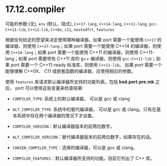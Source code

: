 # 17.12.compiler

可能的参数:(无), `env` (默认，隐式), `C++17-lang`, `C++14-lang`, `C++11-lang`, `gcc-C++11-lib`, `C++11-lib`, `C++0x`, `c11`, `nestedfct`, `features`

根据任何给定的愿望来决定使用哪种编译器。如果 port 需要一个能使用 `C++17` 的编译器，则使用 `C++17-lang`；如果 port 需要一个能使用 C++14 的编译器，则使用 `C++14-lang`；如果 port 需要一个能使用 C++11 的编译器，则使用 C++11-lang；如果 port 需要带有 C++11 库的 g++ 编译器，则使用 `gcc-C++11-lib`；如果 port 需要一个 C++11-ready 标准库，则使用 `C++11-lib`。
如果 port 需要一个能够理解 C++0X、 C11 或嵌套函数的编译器，应使用相应的参数。

使用 `features` 来请求默认编译器所支持的功能列表。包括 **bsd.port.pre.mk** 之后， port 可以使用这些变量来检查结果:

* `COMPILER_TYPE`: 系统上的默认编译器， 可以是 gcc 或 clang

* `ALT_COMPILER_TYPE`: 系统中的替代编译器， 可以是 gcc 或 clang。只有在基本系统中存在两个编译器的情况下才设置。

* `COMPILER_VERSION`：默认编译器版本的前两位数字。

* `ALT_COMPILER_VERSION`：替代编译器版本的前两位数字，如果存在的话。

* `CHOSEN_COMPILER_TYPE`：选择的编译器，可以是 gcc 或 clang。

* `COMPILER_FEATURES`：默认编译器所支持的功能。目前它列出了 C++ 库。
